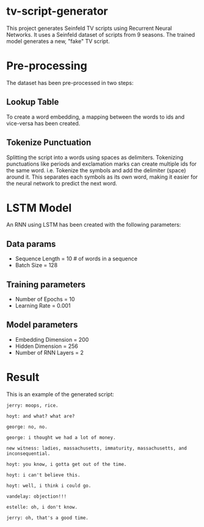 # tv-script-generator
This project generates Seinfeld TV scripts using Recurrent Neural Networks. It uses a Seinfeld dataset of scripts from 9 seasons. The trained model generates a new, "fake" TV script.

# Pre-processing
The dataset has been pre-processed in two steps:

## Lookup Table
To create a word embedding, a mapping between the words to ids and vice-versa has been created.

## Tokenize Punctuation
Splitting the script into a words using spaces as delimiters. Tokenizing punctuations like periods and exclamation marks can create multiple ids for the same word.
i.e. Tokenize the symbols and add the delimiter (space) around it. This separates each symbols as its own word, making it easier for the neural network to predict the next word.

# LSTM Model

An RNN using LSTM has been created with the following parameters:
## Data params

- Sequence Length = 10  # of words in a sequence
- Batch Size = 128

## Training parameters

- Number of Epochs = 10
- Learning Rate = 0.001

## Model parameters

- Embedding Dimension = 200
- Hidden Dimension = 256
- Number of RNN Layers = 2

# Result

This is an example of the generated script:

```
jerry: moops, rice.

hoyt: and what? what are?

george: no, no.

george: i thought we had a lot of money.

new witness: ladies, massachusetts, immaturity, massachusetts, and inconsequential.

hoyt: you know, i gotta get out of the time.

hoyt: i can't believe this.

hoyt: well, i think i could go.

vandelay: objection!!!

estelle: oh, i don't know.

jerry: oh, that's a good time.
```
